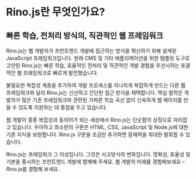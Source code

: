 # Rino.js란 무엇인가요?

## 빠른 학습, 전처리 방식의, 직관적인 웹 프레임워크

Rino.js는 웹 개발자가 프런트엔드 개발에 접근하는 방식을 혁신하기 위해 설계된 JavaScript 프레임워크입니다. 원래 CMS 및 기타 애플리케이션을 위한 템플릿 도구로 고안된 Rino.js는 빠른 학습, 효율적인 전처리 및 직관적인 개발 경험을 우선시하는 포괄적인 웹 프레임워크로 빠르게 발전했습니다.

불필요한 복잡성 계층을 추가하여 개발 프로세스를 지나치게 복잡하게 만드는 다른 웹 프레임워크와 달리 Rino.js는 신선하고 간단한 접근 방식을 채택합니다. 핵심 철학은 개발자가 많은 기존 프레임워크와 관련된 가파른 학습 곡선 없이 신속하게 웹 페이지를 만들 수 있도록 지원하는 데 중점을 두고 있습니다.

웹 개발이 종종 복잡성과 동의어가 되는 세상에서 Rino.js는 단순함의 상징으로 자리잡고 있습니다. 우아하고 최소한의 구문은 HTML, CSS, JavaScript 및 Node.js에 대한 기존 지식을 보완합니다. Rino.js 구문을 조금만 추가하면 잠재력을 최대한 발휘할 수 있습니다.

Rino.js는 프레임워크 그 이상입니다. 그것은 사고방식의 변화입니다. 명확성, 효율성 및 기본을 중시하는 프런트엔드 개발에 함께해 주세요. 웹 개발의 미래를 경험해보세요 – Rino.js를 경험해 보세요.
